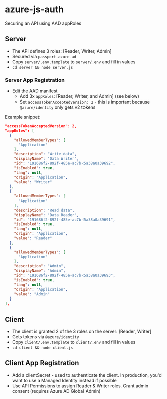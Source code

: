 # azure-js-auth

Securing an API using AAD appRoles

## Server

* The API defines 3 roles: [Reader, Writer, Admin]
* Secured via `passport-azure-ad`
* Copy `server/.env.template` to `server/.env` and fill in values
* `cd server && node server.js`

### Server App Registration

* Edit the AAD manifest
  * Add 3x `appRoles`: [Reader, Writer, and Admin] (see below)
  * Set `accessTokenAcceptedVersion: 2` - this is important because `@azure/identity` only gets v2 tokens

Example snippet:

```json
"accessTokenAcceptedVersion": 2,
"appRoles": [
  {
    "allowedMemberTypes": [
      "Application"
    ],
    "description": "Write data",
    "displayName": "Data Writer",
    "id": "191686f2-892f-485e-ac7b-5a38a0a39692",
    "isEnabled": true,
    "lang": null,
    "origin": "Application",
    "value": "Writer"
  },
  {
    "allowedMemberTypes": [
      "Application"
    ],
    "description": "Read data",
    "displayName": "Data Reader",
    "id": "191686f2-892f-485e-ac7b-5a38a0a39691",
    "isEnabled": true,
    "lang": null,
    "origin": "Application",
    "value": "Reader"
  },
  {
    "allowedMemberTypes": [
      "Application"
    ],
    "description": "Admin",
    "displayName": "Admin",
    "id": "191686f2-892f-485e-ac7b-5a38a0a39693",
    "isEnabled": true,
    "lang": null,
    "origin": "Application",
    "value": "Admin"
  }
],
```

## Client

* The client is granted 2 of the 3 roles on the server: [Reader, Writer]
* Gets tokens via `@azure/identity`
* Copy `client/.env.template` to `client/.env` and fill in values
* `cd client && node client.js`

## Client App Registration

* Add a clientSecret - used to authenticate the client. In production, you'd want to use a Managed Identity instead if possible
* Use API Permissions to assign Reader & Writer roles. Grant admin consent (requires Azure AD Global Admin)
